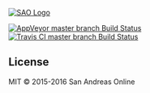[![SAO Logo](https://cdn.pbrd.co/images/cX4GNpEQn.png)](https://github.com/sanandreasonline/sao/)

[![AppVeyor master branch Build Status](https://img.shields.io/appveyor/ci/sanandreasonline/sao/master.svg?label=Windows:master)](https://ci.appveyor.com/project/sanandreasonline/sao/branch/master)
[![Travis CI master branch Build Status](https://img.shields.io/travis/sanandreasonline/sao/master.svg?label=Linux:master)](https://travis-ci.org/sanandreasonline/sao)

## License

MIT © 2015-2016 San Andreas Online
